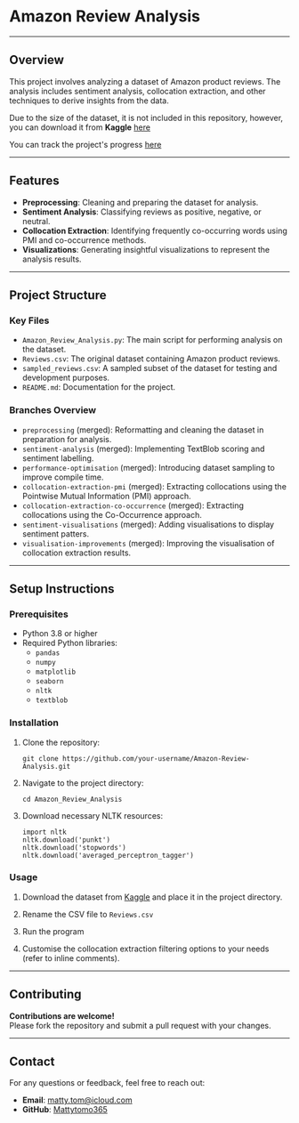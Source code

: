 # Amazon Review Analysis

---

## Overview

This project involves analyzing a dataset of Amazon product reviews. The analysis includes sentiment analysis, collocation extraction, and other techniques to derive insights from the data.

Due to the size of the dataset, it is not included in this repository, however, you can download it from **Kaggle** [here](https://www.kaggle.com/datasets/arhamrumi/amazon-product-reviews)

You can track the project's progress [here](https://www.notion.so/1d518110f1f280a2b2c5c5c689bddc9f?v=1d518110f1f2805fa1d8000c4f339738&pvs=4)

---

## Features
- **Preprocessing**: Cleaning and preparing the dataset for analysis.
- **Sentiment Analysis**: Classifying reviews as positive, negative, or neutral.
- **Collocation Extraction**: Identifying frequently co-occurring words using PMI and co-occurrence methods.
- **Visualizations**: Generating insightful visualizations to represent the analysis results.

---

## Project Structure

### Key Files
- `Amazon_Review_Analysis.py`: The main script for performing analysis on the dataset.
- `Reviews.csv`: The original dataset containing Amazon product reviews.
- `sampled_reviews.csv`: A sampled subset of the dataset for testing and development purposes.
- `README.md`: Documentation for the project.

### Branches Overview
- `preprocessing` (merged): Reformatting and cleaning the dataset in preparation for analysis.
- `sentiment-analysis` (merged): Implementing TextBlob scoring and sentiment labelling.
- `performance-optimisation` (merged): Introducing dataset sampling to improve compile time.
- `collocation-extraction-pmi` (merged): Extracting collocations using the Pointwise Mutual Information (PMI) approach.
- `collocation-extraction-co-occurrence` (merged): Extracting collocations using the Co-Occurrence approach.
- `sentiment-visualisations` (merged): Adding visualisations to display sentiment patters.
- `visualisation-improvements` (merged): Improving the visualisation of collocation extraction results.

---

## Setup Instructions

### Prerequisites
- Python 3.8 or higher
- Required Python libraries:
    - `pandas`
    - `numpy`
    - `matplotlib`
    - `seaborn`
    - `nltk`
    - `textblob`

### Installation

1. Clone the repository:

    ```
    git clone https://github.com/your-username/Amazon-Review-Analysis.git
    ```

2. Navigate to the project directory:

    ```
    cd Amazon_Review_Analysis
    ```

3. Download necessary NLTK resources:

    ```
    import nltk
    nltk.download('punkt')
    nltk.download('stopwords')
    nltk.download('averaged_perceptron_tagger')

    ```

### Usage

1. Download the dataset from [Kaggle](https://www.kaggle.com/datasets/arhamrumi/amazon-product-reviews) and place it in the project directory.

2. Rename the CSV file to `Reviews.csv`

3. Run the program

4. Customise the collocation extraction filtering options to your needs (refer to inline comments).

---

## Contributing
**Contributions are welcome!**\
Please fork the repository and submit a pull request with your changes.

---

## Contact
For any questions or feedback, feel free to reach out:
- **Email**: matty.tom@icloud.com
- **GitHub**: [Mattytomo365](https://github.com/Mattytomo365)